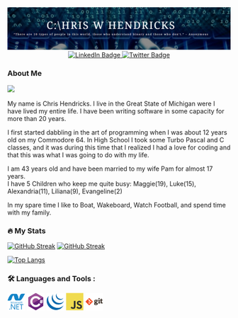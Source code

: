 

<div id="header" align="center">
  <img src="ProfileBanner.png" />  
</div>
<div id="badges" align="center">
  <a href="https://LinkedIn.com/ChrisWHendricks">
    <img src="https://img.shields.io/badge/ChrisWHendricks-blue?logo=linkedin&logoColor=white" alt="LinkedIn Badge"/>
  </a>  
  <a href="https://twitter.com/chriswhendricks">
    <img src="https://img.shields.io/twitter/url?style=social&url=http%3A%2F%2Ftwitter.com%2Fchriswhendricks" alt="Twitter Badge"/>
  </a>
</div>

### About Me 

<div id="header">
  <img src="https://chriswhendricks.com/wp-content/uploads/2019/09/20190618_134037212_iOS-e1568518614227.jpg" />  
</div>

My name is Chris Hendricks. I live in the Great State of Michigan were I have lived my entire life. I have been writing software in some capacity for more than 20 years.

I first started dabbling in the art of programming when I was about 12 years old on my Commodore 64. 
In High School I took some Turbo Pascal and C classes, and it was during this time that I realized I had a love for coding and that this was what I was going to do with my life.

I am 43 years old and have been married to my wife Pam for almost 17 years.  
I have 5 Children who keep me quite busy: Maggie(19), Luke(15), Alexandria(11), Liliana(9), Evangeline(2)

In my spare time I like to Boat, Wakeboard, Watch Football, and spend time with my family.


### 🔥 My Stats
[![GitHub Streak](https://streak-stats.demolab.com/?user=DenverCoder1)](https://git.io/streak-stats)
[![GitHub Streak](http://github-readme-streak-stats.herokuapp.com?user=chriswhendricks&theme=dark&background=000000&layout=compact)](https://git.io/streak-stats)

[![Top Langs](https://github-readme-stats.vercel.app/api/top-langs/?username=ChrisWHendricks&layout=compact&theme=vision-friendly-dark)](https://github.com/anuraghazra/github-readme-stats)

### :hammer_and_wrench: Languages and Tools :  

<div style="color: red;">
   <img src="https://github.com/devicons/devicon/blob/master/icons/dot-net/dot-net-plain-wordmark.svg" color="white"  title=".NET" **alt=".NET" width="40" height="40"/>
   <img src="https://github.com/devicons/devicon/blob/master/icons/csharp/csharp-original.svg" title="C#" **alt="CSHARP" width="40" height="40"/>
   <img src="https://github.com/devicons/devicon/blob/master/icons/jquery/jquery-original.svg" title="C#" **alt="CSHARP" width="40" height="40"/>
   <img src="https://github.com/devicons/devicon/blob/master/icons/javascript/javascript-original.svg" title="Java Script" **alt="JS" width="40" height="40"/>
   <img src="https://github.com/devicons/devicon/blob/master/icons/git/git-original-wordmark.svg" title="Git" **alt="Git" width="40" height="40"/>
  
 
</div>
